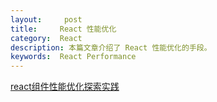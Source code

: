 ```yaml
---
layout:     post
title:     React 性能优化
category:  React
description: 本篇文章介绍了 React 性能优化的手段。
keywords:  React Performance
---
```


[react组件性能优化探索实践](http://imweb.io/topic/577512fe732b4107576230b9)